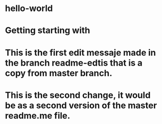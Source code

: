 # hello-world
# Getting starting with
# This is the first edit messaje made in the branch readme-edtis that is a copy from master branch.
# This is the second change, it would be as a second version of the master readme.me file.
